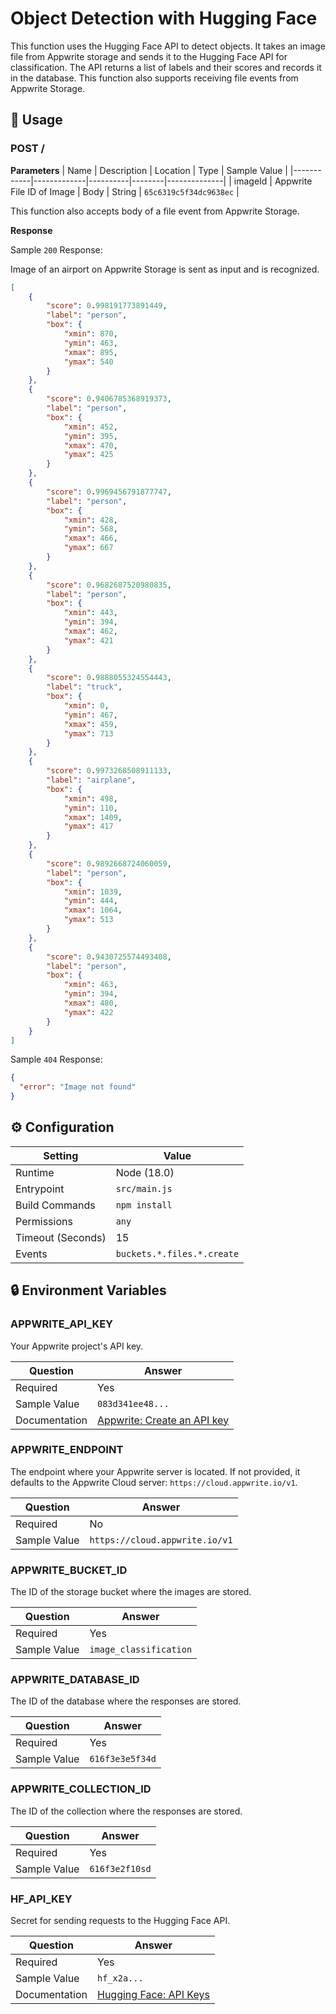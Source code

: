 # Object Detection with Hugging Face

This function uses the Hugging Face API to detect objects. It takes an image file from Appwrite storage and sends it to the Hugging Face API for classification. The API returns a list of labels and their scores and records it in the database. This function also supports receiving file events from Appwrite Storage.

## 🧰 Usage

### POST /

**Parameters**
| Name | Description | Location | Type | Sample Value |
|------------|-------------|----------|--------|--------------|
| imageId | Appwrite File ID of Image | Body | String | `65c6319c5f34dc9638ec` |

This function also accepts body of a file event from Appwrite Storage.

**Response**

Sample `200` Response:

Image of an airport on Appwrite Storage is sent as input and is recognized.

```json
[
	{
		"score": 0.998191773891449,
		"label": "person",
		"box": {
			"xmin": 870,
			"ymin": 463,
			"xmax": 895,
			"ymax": 540
		}
	},
	{
		"score": 0.9406785368919373,
		"label": "person",
		"box": {
			"xmin": 452,
			"ymin": 395,
			"xmax": 470,
			"ymax": 425
		}
	},
	{
		"score": 0.9969456791877747,
		"label": "person",
		"box": {
			"xmin": 428,
			"ymin": 568,
			"xmax": 466,
			"ymax": 667
		}
	},
	{
		"score": 0.9682687520980835,
		"label": "person",
		"box": {
			"xmin": 443,
			"ymin": 394,
			"xmax": 462,
			"ymax": 421
		}
	},
	{
		"score": 0.9888055324554443,
		"label": "truck",
		"box": {
			"xmin": 0,
			"ymin": 467,
			"xmax": 459,
			"ymax": 713
		}
	},
	{
		"score": 0.9973268508911133,
		"label": "airplane",
		"box": {
			"xmin": 498,
			"ymin": 110,
			"xmax": 1409,
			"ymax": 417
		}
	},
	{
		"score": 0.9892668724060059,
		"label": "person",
		"box": {
			"xmin": 1039,
			"ymin": 444,
			"xmax": 1064,
			"ymax": 513
		}
	},
	{
		"score": 0.9430725574493408,
		"label": "person",
		"box": {
			"xmin": 463,
			"ymin": 394,
			"xmax": 480,
			"ymax": 422
		}
	}
]
```

Sample `404` Response:

```json
{
  "error": "Image not found"
}
```

## ⚙️ Configuration

| Setting           | Value                      |
| ----------------- | -------------------------- |
| Runtime           | Node (18.0)                |
| Entrypoint        | `src/main.js`              |
| Build Commands    | `npm install`              |
| Permissions       | `any`                      |
| Timeout (Seconds) | 15                         |
| Events            | `buckets.*.files.*.create` |

## 🔒 Environment Variables

### APPWRITE_API_KEY

Your Appwrite project's API key.

| Question      | Answer                                                                                            |
| ------------- | ------------------------------------------------------------------------------------------------- |
| Required      | Yes                                                                                               |
| Sample Value  | `083d341ee48...`                                                                                  |
| Documentation | [Appwrite: Create an API key](https://appwrite.io/docs/advanced/platform/api-keys#create-api-key) |

### APPWRITE_ENDPOINT

The endpoint where your Appwrite server is located. If not provided, it defaults to the Appwrite Cloud server: `https://cloud.appwrite.io/v1`.

| Question     | Answer                         |
| ------------ | ------------------------------ |
| Required     | No                             |
| Sample Value | `https://cloud.appwrite.io/v1` |

### APPWRITE_BUCKET_ID

The ID of the storage bucket where the images are stored.

| Question     | Answer                 |
| ------------ | ---------------------- |
| Required     | Yes                    |
| Sample Value | `image_classification` |

### APPWRITE_DATABASE_ID

The ID of the database where the responses are stored.

| Question     | Answer          |
| ------------ | --------------- |
| Required     | Yes             |
| Sample Value | `616f3e3e5f34d` |

### APPWRITE_COLLECTION_ID

The ID of the collection where the responses are stored.

| Question     | Answer         |
| ------------ | -------------- |
| Required     | Yes            |
| Sample Value | `616f3e2f10sd` |

### HF_API_KEY

Secret for sending requests to the Hugging Face API.

| Question      | Answer                                                                                              |
| ------------- | --------------------------------------------------------------------------------------------------- |
| Required      | Yes                                                                                                 |
| Sample Value  | `hf_x2a...`                                                                                         |
| Documentation | [Hugging Face: API Keys](https://huggingface.co/docs/api-inference/en/quicktour#get-your-api-token) |
